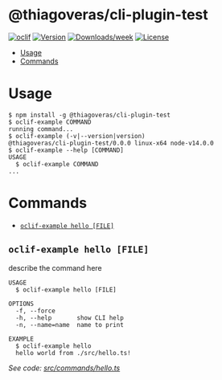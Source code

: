 @thiagoveras/cli-plugin-test
============================



[![oclif](https://img.shields.io/badge/cli-oclif-brightgreen.svg)](https://oclif.io)
[![Version](https://img.shields.io/npm/v/@thiagoveras/cli-plugin-test.svg)](https://npmjs.org/package/@thiagoveras/cli-plugin-test)
[![Downloads/week](https://img.shields.io/npm/dw/@thiagoveras/cli-plugin-test.svg)](https://npmjs.org/package/@thiagoveras/cli-plugin-test)
[![License](https://img.shields.io/npm/l/@thiagoveras/cli-plugin-test.svg)](https://github.com/VerasThiago/cli-plugin-test/blob/master/package.json)

<!-- toc -->
* [Usage](#usage)
* [Commands](#commands)
<!-- tocstop -->
# Usage
<!-- usage -->
```sh-session
$ npm install -g @thiagoveras/cli-plugin-test
$ oclif-example COMMAND
running command...
$ oclif-example (-v|--version|version)
@thiagoveras/cli-plugin-test/0.0.0 linux-x64 node-v14.0.0
$ oclif-example --help [COMMAND]
USAGE
  $ oclif-example COMMAND
...
```
<!-- usagestop -->
# Commands
<!-- commands -->
* [`oclif-example hello [FILE]`](#oclif-example-hello-file)

## `oclif-example hello [FILE]`

describe the command here

```
USAGE
  $ oclif-example hello [FILE]

OPTIONS
  -f, --force
  -h, --help       show CLI help
  -n, --name=name  name to print

EXAMPLE
  $ oclif-example hello
  hello world from ./src/hello.ts!
```

_See code: [src/commands/hello.ts](https://github.com/VerasThiago/cli-plugin-test/blob/v0.0.0/src/commands/hello.ts)_
<!-- commandsstop -->
